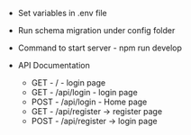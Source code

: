 - Set variables in .env file

- Run schema migration under config folder

- Command to start server - npm run develop

- API Documentation
    * GET - / - login page
    * GET - /api/login - login page
    * POST - /api/login - Home page
    * GET - /api/register -> register page
    * POST - /api/register -> login page

 
    